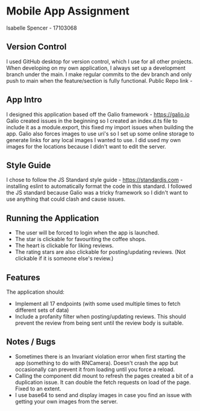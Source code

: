# Mobile App Assignment
Isabelle Spencer - 17103068

## Version Control
I used GitHub desktop for version control, which I use for all other projects. When developing on my own application, I always set up a development branch under the main. I make regular commits to the dev branch and only push to main when the feature/section is fully functional.
Public Repo link - 

## App Intro
I designed this application based off the Galio framework - https://galio.io
Galio created issues in the beginning so I created an index.d.ts file to include it as a module.export, this fixed my import issues when building the app.
Galio also forces images to use uri's so I set up some online storage to generate links for any local images I wanted to use. I did used my own images for the locations because I didn't want to edit the server.

## Style Guide
I chose to follow the JS Standard style guide - https://standardjs.com - installing eslint to automatically format the code in this standard.
I followed the JS standard because Galio was a tricky framework so I didn't want to use anything that could clash and cause issues.

## Running the Application
- The user will be forced to login when the app is launched.
- The star is clickable for favouriting the coffee shops.
- The heart is clickable for liking reviews.
- The rating stars are also clickable for posting/updating reviews. (Not clickable if it is someone else's review.)

## Features
The application should:
- Implement all 17 endpoints (with some used multiple times to fetch different sets of data)
- Include a profanity filter when posting/updating reviews. This should prevent the review from being sent until the review body is suitable.


## Notes / Bugs
- Sometimes there is an Invariant violation error when first starting the app (something to do with RNCamera). Doesn't crash the app but occasionally can prevent it from loading until you force a reload.
- Calling the component did mount to refresh the pages created a bit of a duplication issue. It can double the fetch requests on load of the page. Fixed to an extent.
- I use base64 to send and display images in case you find an issue with getting your own images from the server.
